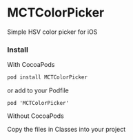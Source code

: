MCTColorPicker
==============

Simple HSV color picker for iOS


### Install

With CocoaPods

```bash
pod install MCTColorPicker
```

or add to your Podfile

```
pod 'MCTColorPicker'
```

Without CocoaPods

Copy the files in Classes into your project
